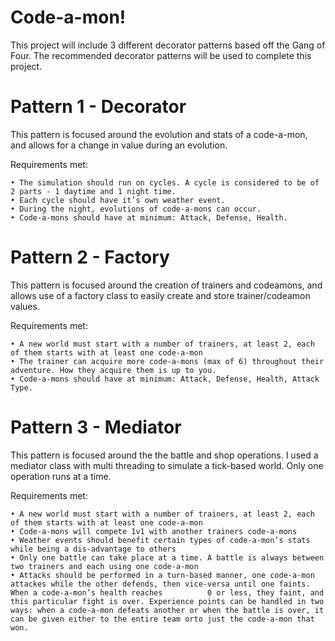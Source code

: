 # Code-a-mon!

This project will include 3 different decorator patterns based off the Gang of Four.
The recommended decorator patterns will be used to complete this project. 

# Pattern 1 - Decorator 

This pattern is focused around the evolution and stats of a code-a-mon, and allows
for a change in value during an evolution.

Requirements met:

    • The simulation should run on cycles. A cycle is considered to be of 2 parts - 1 daytime and 1 night time.
    • Each cycle should have it’s own weather event.
    • During the night, evolutions of code-a-mons can occur.
    • Code-a-mons should have at minimum: Attack, Defense, Health.

# Pattern 2 - Factory

This pattern is focused around the creation of trainers and codeamons, and allows
use of a factory class to easily create and store trainer/codeamon values. 

Requirements met:

    • A new world must start with a number of trainers, at least 2, each of them starts with at least one code-a-mon
    • The trainer can acquire more code-a-mons (max of 6) throughout their adventure. How they acquire them is up to you.
    • Code-a-mons should have at minimum: Attack, Defense, Health, Attack Type.

# Pattern 3 - Mediator

This pattern is focused around the the battle and shop operations. I used a mediator class with multi threading to simulate
a tick-based world. Only one operation runs at a time.

Requirements met:

    • A new world must start with a number of trainers, at least 2, each of them starts with at least one code-a-mon
    • Code-a-mons will compete 1v1 with another trainers code-a-mons
    • Weather events should benefit certain types of code-a-mon’s stats while being a dis-advantage to others
    • Only one battle can take place at a time. A battle is always between two trainers and each using one code-a-mon
    • Attacks should be performed in a turn-based manner, one code-a-mon attackes while the other defends, then vice-versa until one faints. When a code-a-mon’s health reaches 	     0 or less, they faint, and this particular fight is over. Experience points can be handled in two ways: when a code-a-mon defeats another or when the battle is over, it 	    can be given either to the entire team orto just the code-a-mon that won.


